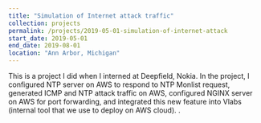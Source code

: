 ```yaml
---
title: "Simulation of Internet attack traffic"
collection: projects
permalink: /projects/2019-05-01-simulation-of-internet-attack
start_date: 2019-05-01
end_date: 2019-08-01
location: "Ann Arbor, Michigan"
---
```


This is a project I did when I interned at Deepfield, Nokia. In the project, I configured NTP server on AWS to respond to NTP Monlist request, generated ICMP and NTP attack traffic on AWS, configured NGINX server on AWS for port forwarding, and integrated this new feature into Vlabs (internal tool that we use to deploy on AWS cloud).
.